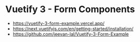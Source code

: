 # Vuetify 3 - Form Components

- https://vuetify-3-form-example.vercel.app/
- https://next.vuetifyjs.com/en/getting-started/installation/
- https://github.com/jeevan-lal/Vuetify-3-Form-Example
